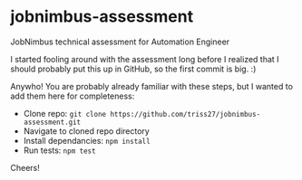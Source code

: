 # jobnimbus-assessment
JobNimbus technical assessment for Automation Engineer

I started fooling around with the assessment long before I realized that I should probably put this up in GitHub, so the first commit is big. :) 

Anywho! You are probably already familiar with these steps, but I wanted to add them here for completeness:

* Clone repo: `git clone https://github.com/triss27/jobnimbus-assessment.git`
* Navigate to cloned repo directory
* Install dependancies: `npm install`
* Run tests: `npm test`

Cheers!
